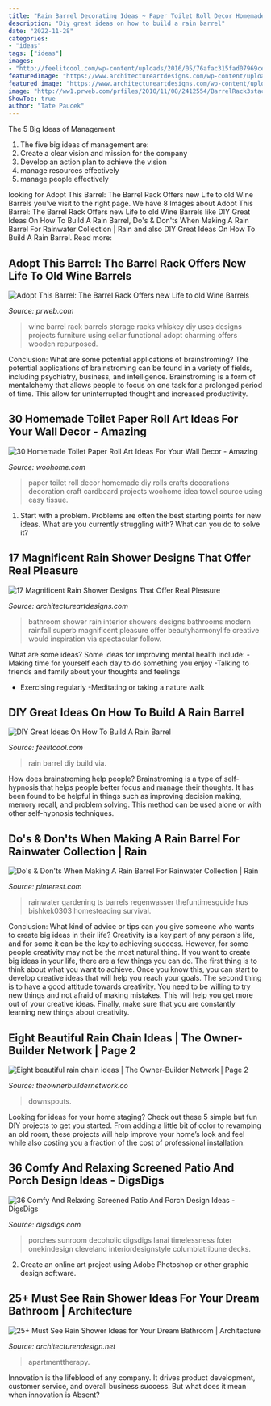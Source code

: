 ```yaml
---
title: "Rain Barrel Decorating Ideas ~ Paper Toilet Roll Decor Homemade Diy Rolls Crafts Decorations Decoration Craft Cardboard Projects Woohome Idea Towel Source Using Easy Tissue"
description: "Diy great ideas on how to build a rain barrel"
date: "2022-11-28"
categories:
- "ideas"
tags: ["ideas"]
images:
- "http://feelitcool.com/wp-content/uploads/2016/05/76afac315fad07969ceafd9a02be1f4d.jpg"
featuredImage: "https://www.architectureartdesigns.com/wp-content/uploads/2015/04/526.jpg"
featured_image: "https://www.architectureartdesigns.com/wp-content/uploads/2015/04/526.jpg"
image: "http://ww1.prweb.com/prfiles/2010/11/08/2412554/BarrelRack3stack.jpg"
ShowToc: true
author: "Tate Paucek"
---
```



The 5 Big Ideas of Management
1. The five big ideas of management are: 
1. Create a clear vision and mission for the company 
2. Develop an action plan to achieve the vision 
3. manage resources effectively 
4. manage people effectively 

	

		
looking for Adopt This Barrel: The Barrel Rack Offers new Life to old Wine Barrels you've visit to the right page. We have 8 Images about Adopt This Barrel: The Barrel Rack Offers new Life to old Wine Barrels like DIY Great Ideas On How To Build A Rain Barrel, Do&#039;s &amp; Don&#039;ts When Making A Rain Barrel For Rainwater Collection | Rain and also DIY Great Ideas On How To Build A Rain Barrel. Read more:
		
    
## Adopt This Barrel: The Barrel Rack Offers New Life To Old Wine Barrels

<img loading=lazy src="http://ww1.prweb.com/prfiles/2010/11/08/2412554/BarrelRack3stack.jpg" onerror="this.onerror=null;this.src='https://tse3.mm.bing.net/th?id=OIP.x4J0paAtpbAdLLTkR9hObAHaLJ&amp;pid=15.1';" alt="Adopt This Barrel: The Barrel Rack Offers new Life to old Wine Barrels">

_Source: prweb.com_

>wine barrel rack barrels storage racks whiskey diy uses designs projects furniture using cellar functional adopt charming offers wooden repurposed. 

	

Conclusion: What are some potential applications of brainstroming?
The potential applications of brainstroming can be found in a variety of fields, including psychiatry, business, and intelligence. Brainstroming is a form of mentalchemy that allows people to focus on one task for a prolonged period of time. This allow for uninterrupted thought and increased productivity.

    
## 30 Homemade Toilet Paper Roll Art Ideas For Your Wall Decor - Amazing

<img loading=lazy src="http://www.woohome.com/wp-content/uploads/2013/08/toilet-paper-roll-wall-art-18.jpg" onerror="this.onerror=null;this.src='https://tse4.mm.bing.net/th?id=OIP.AZz7g_qPD6WvdzjvRU8cugHaMY&amp;pid=15.1';" alt="30 Homemade Toilet Paper Roll Art Ideas For Your Wall Decor - Amazing">

_Source: woohome.com_

>paper toilet roll decor homemade diy rolls crafts decorations decoration craft cardboard projects woohome idea towel source using easy tissue. 

	

1. Start with a problem. Problems are often the best starting points for new ideas. What are you currently struggling with? What can you do to solve it? 

    
## 17 Magnificent Rain Shower Designs That Offer Real Pleasure

<img loading=lazy src="https://www.architectureartdesigns.com/wp-content/uploads/2015/04/526.jpg" onerror="this.onerror=null;this.src='https://tse3.mm.bing.net/th?id=OIP.CYdlpiX1x2iXnGiAIr9IiwHaJ4&amp;pid=15.1';" alt="17 Magnificent Rain Shower Designs That Offer Real Pleasure">

_Source: architectureartdesigns.com_

>bathroom shower rain interior showers designs bathrooms modern rainfall superb magnificent pleasure offer beautyharmonylife creative would inspiration via spectacular follow. 

	

What are some ideas?
Some ideas for improving mental health include: 
-Making time for yourself each day to do something you enjoy 
-Talking to friends and family about your thoughts and feelings 
- Exercising regularly 
-Meditating or taking a nature walk

    
## DIY Great Ideas On How To Build A Rain Barrel

<img loading=lazy src="http://feelitcool.com/wp-content/uploads/2016/05/76afac315fad07969ceafd9a02be1f4d.jpg" onerror="this.onerror=null;this.src='https://tse2.mm.bing.net/th?id=OIP.RdiEGJLcAOTgFlYhHpn1kQHaMl&amp;pid=15.1';" alt="DIY Great Ideas On How To Build A Rain Barrel">

_Source: feelitcool.com_

>rain barrel diy build via. 

	

How does brainstroming help people?
Brainstroming is a type of self-hypnosis that helps people better focus and manage their thoughts. It has been found to be helpful in things such as improving decision making, memory recall, and problem solving. This method can be used alone or with other self-hypnosis techniques.

    
## Do&#039;s &amp; Don&#039;ts When Making A Rain Barrel For Rainwater Collection | Rain

<img loading=lazy src="https://i.pinimg.com/originals/28/bd/d2/28bdd22754ffbda05757c012e043654b.jpg" onerror="this.onerror=null;this.src='https://tse3.mm.bing.net/th?id=OIP.xoh33Cu8gDinjeINp-tOlgHaLG&amp;pid=15.1';" alt="Do&#039;s &amp; Don&#039;ts When Making A Rain Barrel For Rainwater Collection | Rain">

_Source: pinterest.com_

>rainwater gardening ts barrels regenwasser thefuntimesguide hus bishkek0303 homesteading survival. 

	

Conclusion: What kind of advice or tips can you give someone who wants to create big ideas in their life?
Creativity is a key part of any person's life, and for some it can be the key to achieving success. However, for some people creativity may not be the most natural thing. If you want to create big ideas in your life, there are a few things you can do. The first thing is to think about what you want to achieve. Once you know this, you can start to develop creative ideas that will help you reach your goals. The second thing is to have a good attitude towards creativity. You need to be willing to try new things and not afraid of making mistakes. This will help you get more out of your creative ideas. Finally, make sure that you are constantly learning new things about creativity.

    
## Eight Beautiful Rain Chain Ideas | The Owner-Builder Network | Page 2

<img loading=lazy src="http://theownerbuildernetwork.co/wp-content/uploads/2015/06/Rain-Chain-Ideas-07.jpg" onerror="this.onerror=null;this.src='https://tse4.mm.bing.net/th?id=OIP.4dd5rWmecTWe1TKpc0-08AHaJ4&amp;pid=15.1';" alt="Eight beautiful rain chain ideas | The Owner-Builder Network | Page 2">

_Source: theownerbuildernetwork.co_

>downspouts. 

	

Looking for ideas for your home staging? Check out these 5 simple but fun DIY projects to get you started. From adding a little bit of color to revamping an old room, these projects will help improve your home’s look and feel while also costing you a fraction of the cost of professional installation.

    
## 36 Comfy And Relaxing Screened Patio And Porch Design Ideas - DigsDigs

<img loading=lazy src="https://www.digsdigs.com/photos/comfy-and-relaxing-screened-patio-design-ideas-30-554x737.jpg" onerror="this.onerror=null;this.src='https://tse4.mm.bing.net/th?id=OIP.j6HBl8d2bTR50mg9fNBhnAHaJ2&amp;pid=15.1';" alt="36 Comfy And Relaxing Screened Patio And Porch Design Ideas - DigsDigs">

_Source: digsdigs.com_

>porches sunroom decoholic digsdigs lanai timelessness foter onekindesign cleveland interiordesignstyle columbiatribune decks. 

	

2. Create an online art project using Adobe Photoshop or other graphic design software.

    
## 25+ Must See Rain Shower Ideas For Your Dream Bathroom | Architecture

<img loading=lazy src="https://cdn.architecturendesign.net/wp-content/uploads/2015/03/AD-Rain-Showers-Bathroom-Ideas-10.jpg" onerror="this.onerror=null;this.src='https://tse2.mm.bing.net/th?id=OIP.MQvnLfcK7LCd6AXPWxkEogHaLO&amp;pid=15.1';" alt="25+ Must See Rain Shower Ideas for Your Dream Bathroom | Architecture">

_Source: architecturendesign.net_

>apartmenttherapy. 

	

Innovation is the lifeblood of any company. It drives product development, customer service, and overall business success. But what does it mean when innovation is Absent?


